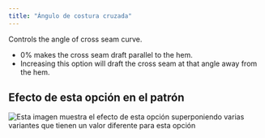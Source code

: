 ```yaml
---
title: "Ángulo de costura cruzada"
---
```


Controls the angle of cross seam curve.

- 0% makes the cross seam draft parallel to the hem.
- Increasing this option will draft the cross seam at that angle away from the hem.

## Efecto de esta opción en el patrón

![Esta imagen muestra el efecto de esta opción superponiendo varias variantes que tienen un valor diferente para esta opción](paco_crossseamcurveangle_sample.svg "Efecto de esta opción en el patrón")

